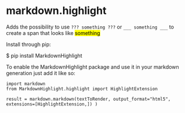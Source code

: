 markdown.highlight
==================

Adds the possibility to use ```??? something ???``` or ```___ something ___``` to create a span that looks like <mark>something</mark>

Install through pip:

$ pip install MarkdownHighlight

To enable the MarkdownHighlight package and use it in your markdown generation just add it like so:

```
import markdown
from MarkdownHighlight.highlight import HighlightExtension

result = markdown.markdown(textToRender, output_format="html5", extensions=[HighlightExtension,]) )
```

